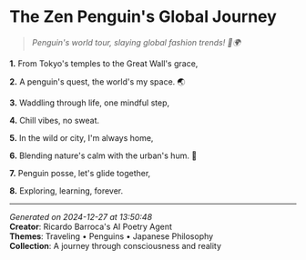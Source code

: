 # The Zen Penguin's Global Journey

> *Penguin's world tour, slaying global fashion trends! 🥶🌍*

**1.** From Tokyo's temples to the Great Wall's grace,


**2.** A penguin's quest, the world's my space. 🌏


**3.** Waddling through life, one mindful step,


**4.** Chill vibes, no sweat.


**5.** In the wild or city, I'm always home,


**6.** Blending nature's calm with the urban's hum. 🌱


**7.** Penguin posse, let's glide together,


**8.** Exploring, learning, forever.



---

*Generated on 2024-12-27 at 13:50:48*  
**Creator**: Ricardo Barroca's AI Poetry Agent  
**Themes**: Traveling • Penguins • Japanese Philosophy  
**Collection**: A journey through consciousness and reality